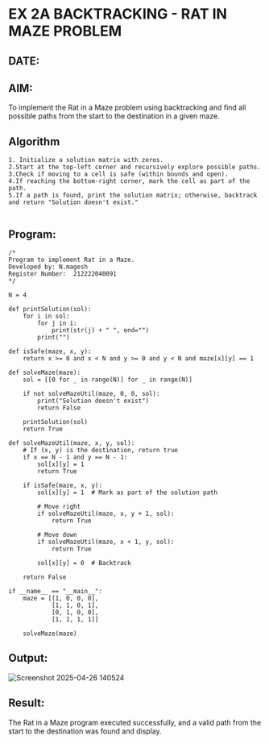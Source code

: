 # EX 2A BACKTRACKING - RAT IN MAZE PROBLEM
## DATE:
## AIM:
To implement the Rat in a Maze problem using backtracking and find all possible paths from the start to the destination in a given maze.


## Algorithm
```
1. Initialize a solution matrix with zeros.
2.Start at the top-left corner and recursively explore possible paths.
3.Check if moving to a cell is safe (within bounds and open).
4.If reaching the bottom-right corner, mark the cell as part of the path.
5.If a path is found, print the solution matrix; otherwise, backtrack and return "Solution doesn't exist."
  
```
## Program:
```
/*
Program to implement Rat in a Maze.
Developed by: N.magesh
Register Number:  212222040091
*/
```
```
N = 4

def printSolution(sol):
    for i in sol:
        for j in i:
            print(str(j) + " ", end="")
        print("")

def isSafe(maze, x, y):
    return x >= 0 and x < N and y >= 0 and y < N and maze[x][y] == 1

def solveMaze(maze):
    sol = [[0 for _ in range(N)] for _ in range(N)]

    if not solveMazeUtil(maze, 0, 0, sol):
        print("Solution doesn't exist")
        return False

    printSolution(sol)
    return True

def solveMazeUtil(maze, x, y, sol):
    # If (x, y) is the destination, return true
    if x == N - 1 and y == N - 1:
        sol[x][y] = 1
        return True

    if isSafe(maze, x, y):
        sol[x][y] = 1  # Mark as part of the solution path
        
        # Move right
        if solveMazeUtil(maze, x, y + 1, sol):
            return True
        
        # Move down
        if solveMazeUtil(maze, x + 1, y, sol):
            return True
        
        sol[x][y] = 0  # Backtrack
    
    return False

if __name__ == "__main__":
    maze = [[1, 0, 0, 0],
            [1, 1, 0, 1],
            [0, 1, 0, 0],
            [1, 1, 1, 1]]

    solveMaze(maze)
```
## Output:

![Screenshot 2025-04-26 140524](https://github.com/user-attachments/assets/63dec5cb-1917-45de-b471-8a7945d244a2)


## Result:
The Rat in a Maze program executed successfully, and a valid path from the start to the destination was found and display.
